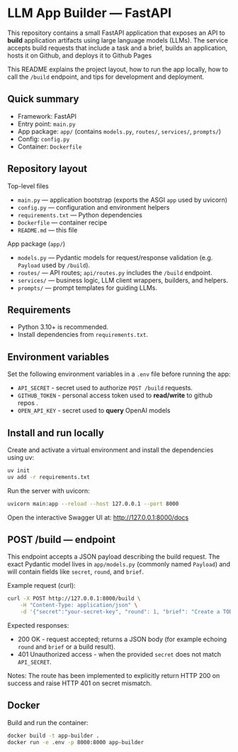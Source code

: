 # LLM App Builder — FastAPI

This repository contains a small FastAPI application that exposes an API to **build** application artifacts using large language models (LLMs). The service accepts build requests that include a task and a brief, builds an application, hosts it on Github, and deploys it to Github Pages

This README explains the project layout, how to run the app locally, how to call the `/build` endpoint, and tips for development and deployment.

## Quick summary

- Framework: FastAPI
- Entry point: `main.py`
- App package: `app/` (contains `models.py`, `routes/`, `services/`, `prompts/`)
- Config: `config.py`
- Container: `Dockerfile`

## Repository layout

Top-level files

- `main.py` — application bootstrap (exports the ASGI `app` used by uvicorn)
- `config.py` — configuration and environment helpers
- `requirements.txt` — Python dependencies
- `Dockerfile` — container recipe
- `README.md` — this file

App package (`app/`)

- `models.py` — Pydantic models for request/response validation (e.g. `Payload` used by `/build`).
- `routes/` — API routes; `api/routes.py` includes the `/build` endpoint.
- `services/` — business logic, LLM client wrappers, builders, and helpers.
- `prompts/` — prompt templates for guiding LLMs.

## Requirements

- Python 3.10+ is recommended.
- Install dependencies from `requirements.txt`.

## Environment variables

Set the following environment variables in a `.env` file before running the app:

- `API_SECRET` - secret used to authorize `POST /build` requests.
- `GITHUB_TOKEN` - personal access token used to **read/write** to github repos .
- `OPEN_API_KEY` - secret used to **query** OpenAI models

## Install and run locally

Create and activate a virtual environment and install the dependencies using uv:

```bash
uv init
uv add -r requirements.txt
```

Run the server with uvicorn:

```bash
uvicorn main:app --reload --host 127.0.0.1 --port 8000
```

Open the interactive Swagger UI at: http://127.0.0.1:8000/docs

## POST /build — endpoint

This endpoint accepts a JSON payload describing the build request. The exact Pydantic model lives in `app/models.py` (commonly named `Payload`) and will contain fields like `secret`, `round`, and `brief`.

Example request (curl):

```bash
curl -X POST http://127.0.0.1:8000/build \
	-H "Content-Type: application/json" \
	-d '{"secret":"your-secret-key", "round": 1, "brief": "Create a TODO app with Flask"}'
```

Expected responses:

- 200 OK - request accepted; returns a JSON body (for example echoing `round` and `brief` or a build result).
- 401 Unauthorized access - when the provided `secret` does not match `API_SECRET`.

Notes: The route has been implemented to explicitly return HTTP 200 on success and raise HTTP 401 on secret mismatch.

## Docker

Build and run the container:

```bash
docker build -t app-builder .
docker run -e .env -p 8000:8000 app-builder
```
